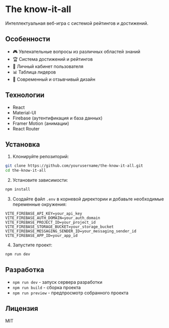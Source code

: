 # The know-it-all

Интеллектуальная веб-игра с системой рейтингов и достижений.

## Особенности

- 🎮 Увлекательные вопросы из различных областей знаний
- 🏆 Система достижений и рейтингов
- 👥 Личный кабинет пользователя
- 📊 Таблица лидеров
- 🎨 Современный и отзывчивый дизайн

## Технологии

- React
- Material-UI
- Firebase (аутентификация и база данных)
- Framer Motion (анимации)
- React Router

## Установка

1. Клонируйте репозиторий:
```bash
git clone https://github.com/yourusername/the-know-it-all.git
cd the-know-it-all
```

2. Установите зависимости:
```bash
npm install
```

3. Создайте файл `.env` в корневой директории и добавьте необходимые переменные окружения:
```
VITE_FIREBASE_API_KEY=your_api_key
VITE_FIREBASE_AUTH_DOMAIN=your_auth_domain
VITE_FIREBASE_PROJECT_ID=your_project_id
VITE_FIREBASE_STORAGE_BUCKET=your_storage_bucket
VITE_FIREBASE_MESSAGING_SENDER_ID=your_messaging_sender_id
VITE_FIREBASE_APP_ID=your_app_id
```

4. Запустите проект:
```bash
npm run dev
```

## Разработка

- `npm run dev` - запуск сервера разработки
- `npm run build` - сборка проекта
- `npm run preview` - предпросмотр собранного проекта

## Лицензия

MIT 